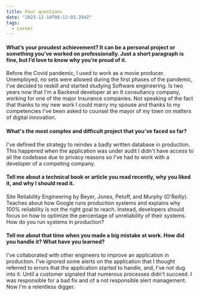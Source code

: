 ```yaml
---
title: Four questions
date: "2023-12-14T08:12:03.284Z"
tags:
  - career
---
```


#### What’s your proudest achievement? It can be a personal project or something you’ve worked on professionally. Just a short paragraph is fine, but I’d love to know why you’re proud of it. 

Before the Covid pandemic, I used to work as a movie producer. Unemployed, no sets were allowed during the first phases of the pandemic, I've decided to reskill and started studying Software engineering. Is two years now that I'm a Backend developer at an It consultancy company, working for one of the major Insurance companies. Not speaking of the fact that thanks to my new work I could marry my spouse and thanks to my competencies I've been asked to counsel the mayor of my town on matters of digital innovation. 

#### What's the most complex and difficult project that you've faced so far?
I've defined the strategy to reindex a badly written database in production. This happened when the application was under audit I didn't have access to all the codebase due to privacy reasons so I've had to work with a developer of a competing company. 

#### Tell me about a technical book or article you read recently, why you liked it, and why I should read it.
Site Reliability Engineering by Beyer, Jones, Petoff, and Murphy (O'Reilly). Teaches about how Google runs production systems and explains why 100% reliability is not the right goal to reach. Instead, developers should focus on how to optimize the percentage of unreliability of their systems. How do you run systems in production?

#### Tell me about that time when you made a big mistake at work. How did you handle it? What have you learned?
I've collaborated with other engineers to improve an application in production. I've ignored some alerts on the application that I thought referred to errors that the application started to handle, and, I've not dug into it. Until a customer signaled that numerous processes didn't succeed. I was responsible for a bad fix and of a not responsible alert management. Now I'm a relentless digger.